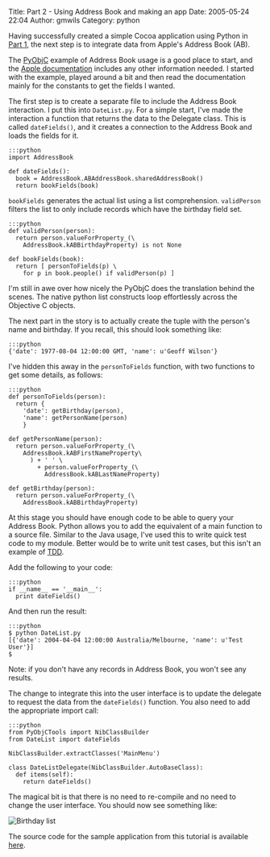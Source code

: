 Title: Part 2 - Using Address Book and making an app
Date: 2005-05-24 22:04
Author: gmwils
Category: python

Having successfully created a simple Cocoa application using Python in
[Part 1][], the next step is to integrate data from Apple's Address Book
(AB).

The [PyObjC][] example of Address Book usage is a good place to start,
and the [Apple documentation][] includes any other information needed. I
started with the example, played around a bit and then read the
documentation mainly for the constants to get the fields I wanted.

The first step is to create a separate file to include the Address Book
interaction. I put this into `DateList.py`. For a simple start, I've
made the interaction a function that returns the data to the Delegate
class. This is called `dateFields()`, and it creates a connection to the
Address Book and loads the fields for it.

    :::python
    import AddressBook

    def dateFields():
      book = AddressBook.ABAddressBook.sharedAddressBook()
      return bookFields(book)

`bookFields` generates the actual list using a list comprehension.
`validPerson` filters the list to only include records which have the
birthday field set.

    :::python
    def validPerson(person):
      return person.valueForProperty_(\
        AddressBook.kABBirthdayProperty) is not None

    def bookFields(book):
      return [ personToFields(p) \
        for p in book.people() if validPerson(p) ]

I'm still in awe over how nicely the PyObjC does the translation behind
the scenes. The native python list constructs loop effortlessly across
the Objective C objects.

The next part in the story is to actually create the tuple with the
person's name and birthday. If you recall, this should look something
like:

    :::python
    {'date': 1977-08-04 12:00:00 GMT, 'name': u'Geoff Wilson'}

I've hidden this away in the `personToFields` function, with two
functions to get some details, as follows:

    :::python
    def personToFields(person):
      return {
        'date': getBirthday(person),
        'name': getPersonName(person)
        }

    def getPersonName(person):
      return person.valueForProperty_(\
        AddressBook.kABFirstNameProperty\
          ) + ' ' \
            + person.valueForProperty_(\
              AddressBook.kABLastNameProperty)

    def getBirthday(person):
      return person.valueForProperty_(\
        AddressBook.kABBirthdayProperty)

At this stage you should have enough code to be able to query your
Address Book. Python allows you to add the equivalent of a main function
to a source file. Similar to the Java usage, I've used this to write
quick test code to my module. Better would be to write unit test cases,
but this isn't an example of [TDD][].

Add the following to your code:

    :::python
    if __name__ == '__main__':
      print dateFields()

And then run the result:

    :::python
    $ python DateList.py
    [{'date': 2004-04-04 12:00:00 Australia/Melbourne, 'name': u'Test User'}]
    $

Note: if you don't have any records in Address Book, you won't see any
results.

The change to integrate this into the user interface is to update the
delegate to request the data from the `dateFields()` function. You also
need to add the appropriate import call:

    :::python
    from PyObjCTools import NibClassBuilder
    from DateList import dateFields

    NibClassBuilder.extractClasses('MainMenu')

    class DateListDelegate(NibClassBuilder.AutoBaseClass):
      def items(self):
        return dateFields()

The magical bit is that there is no need to re-compile and no need to
change the user interface. You should now see something like:

![Birthday list][]

The source code for the sample application from this tutorial is
available [here][].

  [Part 1]: http://www.pseudofish.com/blog/2005/05/13/part-1-creating-a-basic-cocoabindings-app-with-pyobjc/
  [PyObjC]: http://pyobjc.sourceforge.net/
  [Apple documentation]: http://developer.apple.com/documentation/UserExperience/Reference/AddressBook/ObjC_classic/Classes/ABPerson.html
  [TDD]: http://www.amazon.com/exec/obidos/ASIN/0321146530/qid=1116934788/sr=2-2/ref=pd_bbs_b_2_2/002-8975425-5740801
  [Birthday list]: /illustrations/2005-05DateList.jpg
  [here]: http://www.pseudofish.com/files/DateList-1.1.zip
